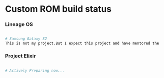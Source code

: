 # Custom ROM build status

### Lineage OS ###

```bash

# Samsung Galaxy S2
This is not my project.But I expect this project and have mentored the developer.

```

### Project Elixir ###

```bash

# Actively Preparing now...

```
